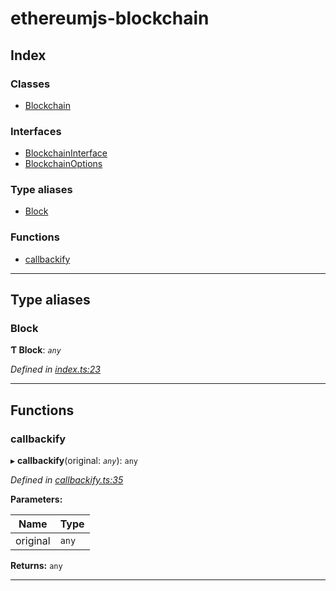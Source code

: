 # ethereumjs-blockchain

## Index

### Classes

- [Blockchain](classes/blockchain.md)

### Interfaces

- [BlockchainInterface](interfaces/blockchaininterface.md)
- [BlockchainOptions](interfaces/blockchainoptions.md)

### Type aliases

- [Block](#block)

### Functions

- [callbackify](#callbackify)

---

## Type aliases

<a id="block"></a>

### Block

**Ƭ Block**: _`any`_

_Defined in [index.ts:23](https://github.com/ethereumjs/ethereumjs-vm/blob/7d27b6f/packages/blockchain/src/index.ts#L23)_

---

## Functions

<a id="callbackify"></a>

### callbackify

▸ **callbackify**(original: _`any`_): `any`

_Defined in [callbackify.ts:35](https://github.com/ethereumjs/ethereumjs-vm/blob/7d27b6f/packages/blockchain/src/callbackify.ts#L35)_

**Parameters:**

| Name     | Type  |
| -------- | ----- |
| original | `any` |

**Returns:** `any`

---
